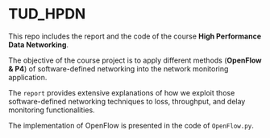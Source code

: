 # TUD_HPDN

This repo includes the report and the code of the course **High Performance Data Networking**.

The objective of the course project is to apply different methods (**OpenFlow & P4**) of software-defined networking into the network monitoring application. 

The `report` provides extensive explanations of how we exploit those software-defined networking techniques to loss, throughput, and delay monitoring functionalities.

The implementation of OpenFlow is presented in the code of `OpenFlow.py`.


